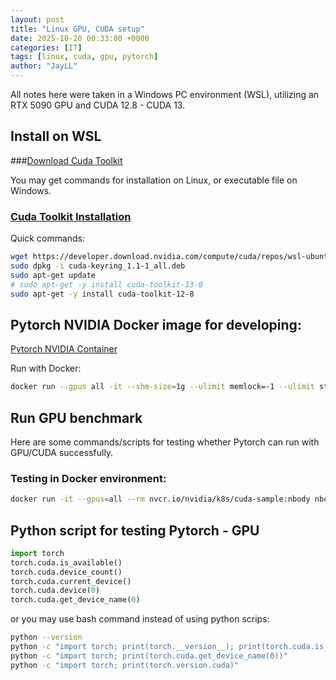 ```yaml
---
layout: post
title: "Linux GPU, CUDA setup"
date: 2025-10-20 00:33:00 +0000
categories: [IT]
tags: [linux, cuda, gpu, pytorch]
author: "JayLL"
---
```


All notes here were taken in a Windows PC environment (WSL), utilizing an RTX 5090 GPU and CUDA 12.8 - CUDA 13. 

## Install on WSL

###[Download Cuda Toolkit](https://developer.nvidia.com/cuda-downloads?target_os=Linux&target_arch=x86_64&Distribution=WSL-Ubuntu&target_version=2.0&target_type=deb_network)

You may get commands for installation on Linux, or executable file on Windows.

### [Cuda Toolkit Installation](https://docs.nvidia.com/datacenter/cloud-native/container-toolkit/latest/install-guide.html#with-apt-ubuntu-debian)

Quick commands:

```bash
wget https://developer.download.nvidia.com/compute/cuda/repos/wsl-ubuntu/x86_64/cuda-keyring_1.1-1_all.deb
sudo dpkg -i cuda-keyring_1.1-1_all.deb
sudo apt-get update
# sudo apt-get -y install cuda-toolkit-13-0
sudo apt-get -y install cuda-toolkit-12-8
```

## Pytorch NVIDIA Docker image for developing:

[Pytorch NVIDIA Container](https://catalog.ngc.nvidia.com/orgs/nvidia/containers/pytorch)

Run with Docker:

```bash
docker run --gpus all -it --shm-size=1g --ulimit memlock=-1 --ulimit stack=67108864 nvcr.io/nvidia/pytorch:25.09-py3
```

## Run GPU benchmark

Here are some commands/scripts for testing whether Pytorch can run with GPU/CUDA successfully.

### Testing in Docker environment:

```bash
docker run -it --gpus=all --rm nvcr.io/nvidia/k8s/cuda-sample:nbody nbody -benchmark
```

## Python script for testing Pytorch - GPU

```python
import torch
torch.cuda.is_available()
torch.cuda.device_count()
torch.cuda.current_device()
torch.cuda.device(0)
torch.cuda.get_device_name(0)
```

or you may use bash command instead of using python scrips:

```bash
python --version
python -c "import torch; print(torch.__version__); print(torch.cuda.is_available())"
python -c "import torch; print(torch.cuda.get_device_name(0))"
python -c "import torch; print(torch.version.cuda)"
```

